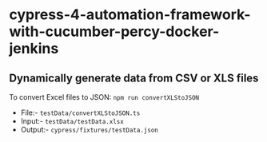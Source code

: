 # cypress-4-automation-framework-with-cucumber-percy-docker-jenkins

## Dynamically generate data from CSV or XLS files

To convert Excel files to JSON: `npm run convertXLStoJSON`

- File:- `testData/convertXLStoJSON.ts`
- Input:- `testData/testData.xlsx`
- Output:- `cypress/fixtures/testData.json`

